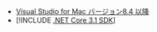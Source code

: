 * [Visual Studio for Mac バージョン8.4 以降](https://visualstudio.microsoft.com/vs/mac/)
* [!INCLUDE [.NET Core 3.1 SDK](~/includes/3.1-SDK.md)]
